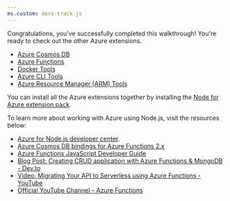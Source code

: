 ```yaml
---
ms.custom: devx-track-js
---
```

Congratulations, you've successfully completed this walkthrough! You're ready to check out the other Azure extensions.

* [Azure Cosmos DB](https://marketplace.visualstudio.com/items?itemName=ms-azuretools.vscode-cosmosdb)
* [Azure Functions](https://marketplace.visualstudio.com/items?itemName=ms-azuretools.vscode-azurefunctions)
* [Docker Tools](https://marketplace.visualstudio.com/items?itemName=ms-azuretools.vscode-docker)
* [Azure CLI Tools](https://marketplace.visualstudio.com/items?itemName=ms-vscode.azurecli)
* [Azure Resource Manager (ARM) Tools](https://marketplace.visualstudio.com/items?itemName=msazurermtools.azurerm-vscode-tools)

You can install all the Azure extensions together by installing the
[Node for Azure extension pack](https://marketplace.visualstudio.com/items?itemName=ms-vscode.vscode-node-azure-pack).

To learn more about working with Azure using Node.js, visit the resources below:

* [Azure for Node.js developer center](../index.yml).
* [Azure Cosmos DB bindings for Azure Functions 2.x](/azure/azure-functions/functions-bindings-cosmosdb-v2?tabs=javascript)
* [Azure Functions JavaScript Developer Guide ](/azure/azure-functions/functions-reference-node)
* [Blog Post: Creating CRUD application with Azure Functions & MongoDB - Dev.to](https://dev.to/vidamrr/cosmos-db-crud-operations-using-azure-functions-4d27)
* [Video: Migrating Your API to Serverless using Azure Functions - YouTube](https://youtu.be/89WXgaY-NqY)
* [Official YouTube Channel – Azure Functions](https://www.youtube.com/channel/UCtUYj6As_XFkOooUFnsJbYg)
